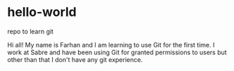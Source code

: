 # hello-world
repo to learn git

Hi all!
My name is Farhan and I am learning to use Git for the first time. I work at Sabre and have been using Git for granted permissions to users but other than that I don't have any git experience.
